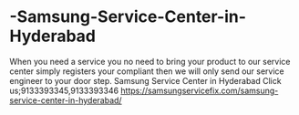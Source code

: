 # -Samsung-Service-Center-in-Hyderabad
When you need a service you no need to bring your product to our service center simply registers your compliant then we will only send our service engineer to your door step. Samsung Service Center in Hyderabad Click us;9133393345,9133393346  https://samsungservicefix.com/samsung-service-center-in-hyderabad/
